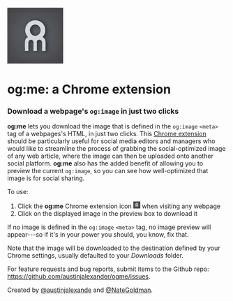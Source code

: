 ![og:me banner](images/og128.png)

# og:me: a Chrome extension

### Download a webpage's `og:image` in just two clicks

**og:me** lets you download the image that is defined in the `og:image` `<meta>` tag of a webpages's HTML, in just two clicks. This <a href="https://chrome.google.com/webstore/detail/og:me/kkhddppbaabnelnahdndgjhiddnbchbo" target="_blank">Chrome extension</a> should be particularly useful for social media editors and managers who would like to streamline the process of grabbing the social-optimized image of any web article, where the image can then be uploaded onto another social platform. **og:me** also has the added benefit of allowing you to preview the current `og:image`, so you can see how well-optimized that image is for social sharing.

To use:

1. Click the **og:me** Chrome extension icon ![og:me icon](images/og16.png) when visiting any webpage
2. Click on the displayed image in the preview box to download it

If no image is defined in the `og:image` `<meta>` tag, no image preview will appear---so if it's in your power you should, you know, fix that.  

Note that the image will be downloaded to the destination defined by your Chrome settings, usually defaulted to your *Downloads* folder.

For feature requests and bug reports, submit items to the Github repo: https://github.com/austinjalexander/ogme/issues.

Created by <a href="https://twitter.com/austinjalexande" target="_blank">@austinjalexande</a> and <a href="https://twitter.com/NateGoldman" target="_blank">@NateGoldman</a>.



